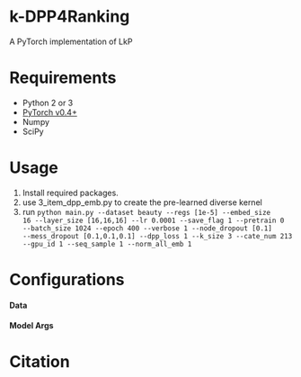
# k-DPP4Ranking

A PyTorch implementation of LkP

# Requirements
* Python 2 or 3
* [PyTorch v0.4+](https://github.com/pytorch/pytorch)
* Numpy
* SciPy

# Usage
1. Install required packages.
2. use 3_item_dpp_emb.py to create the pre-learned diverse kernel
3. run <code>python main.py --dataset beauty --regs [1e-5] --embed_size 16 --layer_size [16,16,16] --lr 0.0001 --save_flag 1 --pretrain 0 --batch_size 1024 --epoch 400 --verbose 1 --node_dropout [0.1] --mess_dropout [0.1,0.1,0.1] --dpp_loss 1 --k_size 3 --cate_num 213 --gpu_id 1 --seq_sample 1 --norm_all_emb 1</code>

# Configurations


#### Data


#### Model Args 


# Citation



